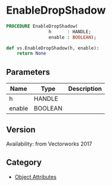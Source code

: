 # EnableDropShadow

```pascal
PROCEDURE EnableDropShadow(
				h      : HANDLE;
				enable : BOOLEAN);
```

```python
def vs.EnableDropShadow(h, enable):
    return None
```

## Parameters
|Name|Type|Description|
|---|---|---|
|h|HANDLE|   |
|enable|BOOLEAN|   |

## Version
Availability: from Vectorworks 2017

## Category
* [Object Attributes](../Categories/Object%20Attributes.md)
